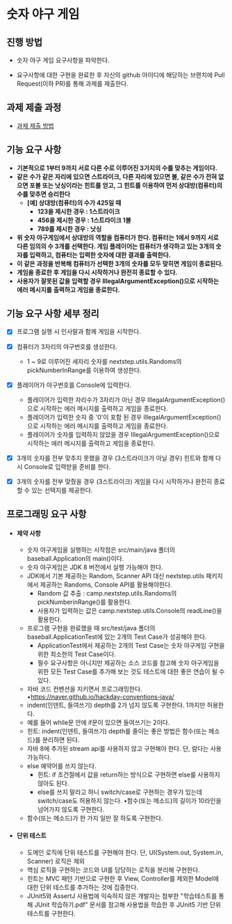 # 숫자 야구 게임

## 진행 방법
* 숫자 야구 게임 요구사항을 파악한다.

* 요구사항에 대한 구현을 완료한 후 자신의 github 아이디에 해당하는 브랜치에 Pull Request(이하 PR)를 통해 과제를 제출한다.



## 과제 제출 과정
* [과제 제출 방법](https://github.com/next-step/nextstep-docs/tree/master/precourse)



## 기능 요구 사항

- **기본적으로 1부터 9까지 서로 다른 수로 이루어진 3가지의 수를 맞추는 게임이다.**
- **같은 수가 같은 자리에 있으면 스트라이크, 다른 자리에 있으면 볼, 같은 수가 전혀 없으면 포볼 또는 낫싱이라는 힌트를 얻고, 그 힌트를 이용하여 먼저 상대방(컴퓨터)의 수를 맞추면 승리한다**
    - **[예] 상대방(컴퓨터)의 수가 425일 때**
        - **123을 제시한 경우 : 1스트라이크**
        - **456을 제시한 경우 : 1스트라이크 1볼**
        - **789를 제시한 경우 : 낫싱**
- **위 숫자 야구게임에서 상대방의 역할을 컴퓨터가 한다. 컴퓨터는 1에서 9까지 서로 다른 임의의 수 3개를 선택한다. 게임 플레이어는 컴퓨터가 생각하고 있는 3개의 숫자를 입력하고, 컴퓨터는 입력한 숫자에 대한 결과를 출력한다.**
- **이 같은 과정을 반복해 컴퓨터가 선택한 3개의 숫자를 모두 맞히면 게임이 종료된다.**
- **게임을 종료한 후 게임을 다시 시작하거나 완전히 종료할 수 있다.**
- **사용자가 잘못된 값을 입력할 경우 IllegalArgumentException()으로 시작하는 에러 메시지를 출력하고 게임을 종료한다.**



## 기능 요구 사항 세부 정리

- [x] 프로그램 실행 시 인사말과 함께 게임을 시작한다.
- [x] 컴퓨터가 3자리의 야구번호를 생성한다.
    - 1 ~ 9로 이루어진 세자리 숫자를 nextstep.utils.Randoms의 pickNumberInRange를 이용하여 생성한다.
- [x] 플레이어가 야구번호를 Console에 입력한다.
    - 플레이어가 입력한 자리수가 3자리가 아닌 경우 IllegalArgumentException()으로 시작하는 에러 메시지를 출력하고 게임을 종료한다.
    - 플레이어가 입력한 숫자 중 '0'이 포함 된 경우 IllegalArgumentException()으로 시작하는 에러 메시지를 출력하고 게임을 종료한다.
    - 플레이어가 숫자를 입력하지 않았을 경우 IllegalArgumentException()으로 시작하는 에러 메시지를 출력하고 게임을 종료한다.
- [x] 3개의 숫자를 전부 맞추지 못했을 경우 (3스트라이크가 아닐 경우) 힌트와 함께 다시 Console로 입력받을 준비를 한다.
- [x] 3개의 숫자를 전부 맞췄을 경우 (3스트라이크) 게임을 다시 시작하거나 완전히 종료할 수 있는 선택지를 제공한다.



## 프로그래밍 요구 사항

- #### 제약 사항

    - 숫자 야구게임을 실행하는 시작점은 src/main/java 폴더의 baseball.Application의 main()이다.
    - 숫자 야구게임은 JDK 8 버전에서 실행 가능해야 한다.
    - JDK에서 기본 제공하는 Random, Scanner API 대신 nextstep.utils 패키지에서 제공하는 Randoms, Console API를 활용해야한다.
        - Random 값 추출 : camp.nextstep.utils.Randoms의 pickNumberinRange()를 활용한다.
        - 사용자가 입력하는 값은 camp.nextstep.utils.Console의 readLine()을 활용한다.
    - 프로그램 구현을 완료했을 때 src/test/java 폴더의 baseball.ApplicationTest에 있는 2개의 Test Case가 성공해야 한다.
        - ApplicationTest에서 제공하는 2개의 Test Case는 숫자 야구게임 구현을 위한 최소한의 Test Case이다.
        - 필수 요구사항은 아니지만 제공하는 소스 코드를 참고해 숫자 야구게임을 위한 모든 Test Case를 추가해 보는 것도 테스트에 대한 좋은 연습이 될 수 있다.
    - 자바 코드 컨벤션을 지키면서 프로그래밍한다. •https://naver.github.io/hackday-conventions-java/
    -  indent(인덴트, 들여쓰기) depth를 2가 넘지 않도록 구현한다. 1까지만 허용한다.
    - 예를 들어 while문 안에 if문이 있으면 들여쓰기는 2이다.
    - 힌트: indent(인덴트, 들여쓰기) depth를 줄이는 좋은 방법은 함수(또는 메소드)를 분리하면 된다.
    - 자바 8에 추가된 stream api를 사용하지 않고 구현해야 한다. 단, 람다는 사용 가능하다.
    - else 예약어를 쓰지 않는다.
        - 힌트: if 조건절에서 값을 return하는 방식으로 구현하면 else를 사용하지 않아도 된다.
        - else를 쓰지 말라고 하니 switch/case로 구현하는 경우가 있는데 switch/case도 허용하지 않는다. •함수(또는 메소드)의 길이가 10라인을 넘어가지 않도록 구현한다.
    - 함수(또는 메소드)가 한 가지 일만 잘 하도록 구현한다.

- #### 단위 테스트

    - 도메인 로직에 단위 테스트를 구현해야 한다. 단, UI(System.out, System.in, Scanner) 로직은 제외
    - 핵심 로직을 구현하는 코드와 UI를 담당하는 로직을 분리해 구현한다.
    - 힌트는 MVC 패턴 기반으로 구현한 후 View, Controller를 제외한 Model에 대한 단위 테스트를 추가하는 것에 집중한다.
    - JUnit5와 AssertJ 사용법에 익숙하지 않은 개발자는 첨부한 "학습테스트를 통해 JUnit 학습하기.pdf" 문서를 참고해 사용법을 학습한 후 JUnit5 기반 단위 테스트를 구현한다.
